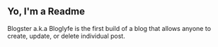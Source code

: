 ## Yo, I'm a Readme

Blogster a.k.a Bloglyfe is the first build of a blog that allows anyone to create, update, or delete individual post.
